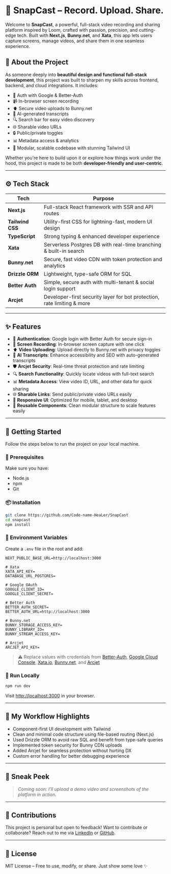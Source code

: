 # 🎥 SnapCast – Record. Upload. Share.

Welcome to **SnapCast**, a powerful, full-stack video recording and sharing platform inspired by Loom, crafted with passion, precision, and cutting-edge tech. Built with **Next.js**, **Bunny.net**, and **Xata**, this app lets users capture screens, manage videos, and share them in one seamless experience.

## 🤖 About the Project

As someone deeply into **beautiful design and functional full-stack development**, this project was built to sharpen my skills across frontend, backend, and cloud integrations. It includes:

- 🔐 Auth with Google & Better-Auth
- 📹 In-browser screen recording
- ⬆️ Secure video uploads to Bunny.net
- 🧐 AI-generated transcripts
- 🔍 Search bar for easy video discovery
- 🌐 Sharable video URLs
- 🔒 Public/private toggles
- 📊 Metadata access & analytics
- 🌟 Modular, scalable codebase with stunning Tailwind UI

Whether you're here to build upon it or explore how things work under the hood, this project is made to be both **developer-friendly and user-centric**.

---

## ⚙️ Tech Stack

| Tech             | Purpose                                                                 |
| ---------------- | ----------------------------------------------------------------------- |
| **Next.js**      | Full-stack React framework with SSR and API routes                      |
| **Tailwind CSS** | Utility-first CSS for lightning-fast, modern UI design                  |
| **TypeScript**   | Strong typing & enhanced developer experience                           |
| **Xata**         | Serverless Postgres DB with real-time branching & built-in search       |
| **Bunny.net**    | Secure, fast video CDN with token protection and analytics              |
| **Drizzle ORM**  | Lightweight, type-safe ORM for SQL                                      |
| **Better Auth**  | Simple, secure auth with multi-tenant & social login support            |
| **Arcjet**       | Developer-first security layer for bot protection, rate limiting & more |

---

## ✨ Features

- 🔐 **Authentication**: Google login with Better Auth for secure sign-in
- 🎥 **Screen Recording**: In-browser screen capture with one click
- ⬆️ **Video Uploading**: Upload directly to Bunny.net with privacy toggles
- 💜 **AI Transcripts**: Enhance accessibility and SEO with auto-generated transcripts
- 🛡️ **Arcjet Security**: Real-time threat protection and rate limiting
- 🔍 **Search Functionality**: Quickly locate videos with full-text search
- 📊 **Metadata Access**: View video ID, URL, and other data for quick sharing
- 🌐 **Sharable Links**: Send public/private video URLs easily
- 📱 **Responsive UI**: Optimized for mobile, tablet, and desktop
- 🧱 **Reusable Components**: Clean modular structure to scale features easily

---

## 🚀 Getting Started

Follow the steps below to run the project on your local machine.

### 🔧 Prerequisites

Make sure you have:

- Node.js
- npm
- Git

### 📦 Installation

```bash
git clone https://github.com/Code-name-HeaLer/SnapCast
cd snapcast
npm install
```

### 🔐 Environment Variables

Create a `.env` file in the root and add:

```env
NEXT_PUBLIC_BASE_URL=http://localhost:3000

# Xata
XATA_API_KEY=
DATABASE_URL_POSTGRES=

# Google OAuth
GOOGLE_CLIENT_ID=
GOOGLE_CLIENT_SECRET=

# Better Auth
BETTER_AUTH_SECRET=
BETTER_AUTH_URL=http://localhost:3000

# Bunny.net
BUNNY_STORAGE_ACCESS_KEY=
BUNNY_LIBRARY_ID=
BUNNY_STREAM_ACCESS_KEY=

# Arcjet
ARCJET_API_KEY=
```

> ⚠️ Replace values with credentials from [Better-Auth](https://betterauth.dev), [Google Cloud Console](https://console.cloud.google.com), [Xata.io](https://xata.io), [Bunny.net](https://bunny.net), and [Arcjet](https://arcjet.com)

### 🏁 Run Locally

```bash
npm run dev
```

Visit [http://localhost:3000](http://localhost:3000) in your browser.

---

## 🧠 My Workflow Highlights

- Component-first UI development with Tailwind
- Clean and minimal code structure using file-based routing (Next.js)
- Used Drizzle ORM to avoid raw SQL and benefit from type-safe queries
- Implemented token security for Bunny CDN uploads
- Added Arcjet for seamless protection without hurting DX
- Custom error handling for better debugging experience

---

## 📸 Sneak Peek

> _Coming soon: I’ll upload a demo video and screenshots of the platform in action._

---

## 🤝 Contributions

This project is personal but open to feedback! Want to contribute or collaborate? Reach out to me via [LinkedIn](https://www.linkedin.com/in/swagat-nanda/) or [GitHub](https://github.com/Code-name-HeaLer/).

---

## 📄 License

MIT License – Free to use, modify, or share. Just show some love ✨
